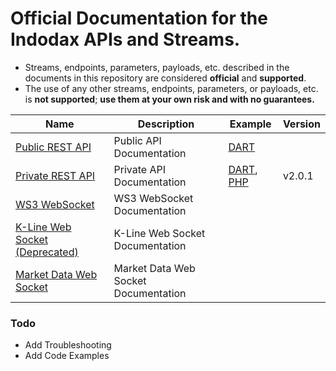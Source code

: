 # Official Documentation for the Indodax APIs and Streams.

* Streams, endpoints, parameters, payloads, etc. described in the documents in this repository are considered **official** and **supported**.
* The use of any other streams, endpoints, parameters, or payloads, etc. is **not supported**; **use them at your own risk and with no guarantees.**


Name | Description | Example | Version
------------ | ------------ | ------------ | ------------
[Public REST API](./Public-RestAPI.md) | Public API Documentation |[DART](./example/RestAPI-dart.md)|
[Private REST API](./Private-RestAPI.md) | Private API Documentation | [DART](./example/RestAPI-dart.md), [PHP](./example/Private-RestAPI-php.md) | v2.0.1 
[WS3 WebSocket](./ws3-websocket.md) | WS3 WebSocket Documentation | |
[K-Line Web Socket (Deprecated)](./kline-websocket.md) | K-Line Web Socket Documentation | |
[Market Data Web Socket](./Marketdata-websocket.md) | Market Data Web Socket Documentation | |


### Todo
 - Add Troubleshooting 
 - Add Code Examples
